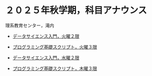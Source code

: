 # ２０２５年秋学期，科目アナウンス

理系教育センター，滝内

- [データサイエンス入門，火曜２限](./dsi25a_tue2.md)

- [プログラミング基礎スクリプト，火曜３限](./pbs25a_tue3.md)

- [データサイエンス入門，水曜２限](./dsi25a_wed2.md)

- [プログラミング基礎スクリプト，木曜３限](./pbs25a_thu3.md)
